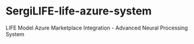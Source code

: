 # SergiLIFE-life-azure-system
LIFE Model Azure Marketplace Integration - Advanced Neural Processing System
